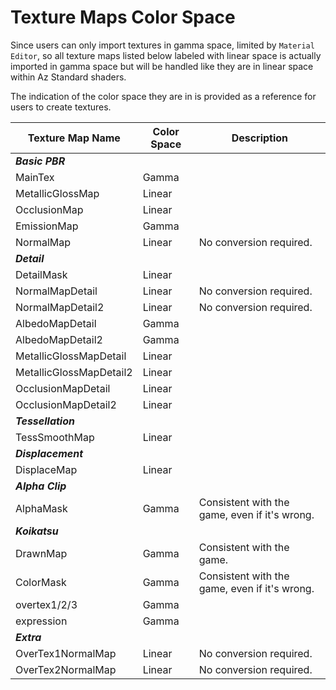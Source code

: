 # Texture Maps Color Space

Since users can only import textures in gamma space, limited by `Material Editor`, so all texture maps listed below labeled with linear space is actually imported in gamma space but will be handled like they are in linear space within Az Standard shaders.

The indication of the color space they are in is provided as a reference for users to create textures.

| Texture Map Name        | Color Space | Description                                   |
| ----------------------- | ----------- | --------------------------------------------- |
| ***Basic PBR***         |             |                                               |
| MainTex                 | Gamma       |                                               |
| MetallicGlossMap        | Linear      |                                               |
| OcclusionMap            | Linear      |                                               |
| EmissionMap             | Gamma       |                                               |
| NormalMap               | Linear      | No conversion required.                       |
| ***Detail***            |             |                                               |
| DetailMask              | Linear      |                                               |
| NormalMapDetail         | Linear      | No conversion required.                       |
| NormalMapDetail2        | Linear      | No conversion required.                       |
| AlbedoMapDetail         | Gamma       |                                               |
| AlbedoMapDetail2        | Gamma       |                                               |
| MetallicGlossMapDetail  | Linear      |                                               |
| MetallicGlossMapDetail2 | Linear      |                                               |
| OcclusionMapDetail      | Linear      |                                               |
| OcclusionMapDetail2     | Linear      |                                               |
| ***Tessellation***      |             |                                               |
| TessSmoothMap           | Linear      |                                               |
| ***Displacement***      |             |                                               |
| DisplaceMap             | Linear      |                                               |
| ***Alpha Clip***        |             |                                               |
| AlphaMask               | Gamma       | Consistent with the game, even if it's wrong. |
| ***Koikatsu***          |             |                                               |
| DrawnMap                | Gamma       | Consistent with the game.                     |
| ColorMask               | Gamma       | Consistent with the game, even if it's wrong. |
| overtex1/2/3            | Gamma       |                                               |
| expression              | Gamma       |                                               |
| ***Extra***             |             |                                               |
| OverTex1NormalMap       | Linear      | No conversion required.                       |
| OverTex2NormalMap       | Linear      | No conversion required.                       |